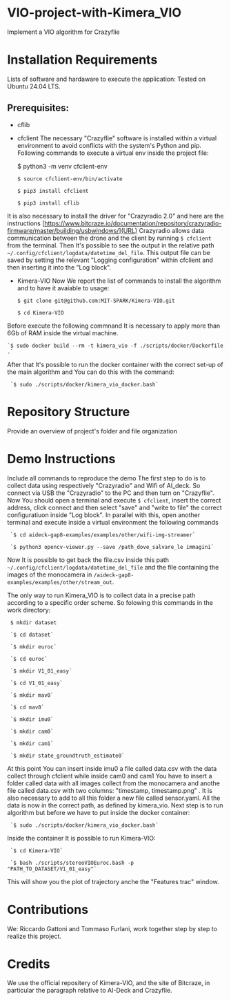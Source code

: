 # VIO-project-with-Kimera_VIO
Implement a VIO algorithm for Crazyflie

# Installation Requirements
Lists of software and hardaware to execute the application:
Tested on Ubuntu 24.04 LTS.
## Prerequisites:
* cflib
* cfclient
The necessary "Crazyflie" software is installed within a virtual environment to avoid conflicts with the system's Python and pip. Following commands to execute a virtual env inside the project file:

     $ python3 -m venv cfclient-env

     `$ source cfclient-env/bin/activate`
 
     `$ pip3 install cfclient`
 
     `$ pip3 install cflib`

It is also necessary to install the driver for "Crazyradio 2.0" and here are the instructions [https://www.bitcraze.io/documentation/repository/crazyradio-firmware/master/building/usbwindows/](URL)
Crazyradio allows data communication between the drone and the client by running `$ cfclient` from the terminal. Then It's possible to see the output in the relative path `~/.config/cfclient/logdata/datetime_del_file`. This output file can be saved by setting the relevant "Logging configuration" within cfclient and then inserting it into the "Log block". 

* Kimera-VIO
Now We report the list of commands to install the algorithm and to have it avaiable to usage:

    `$ git clone git@github.com:MIT-SPARK/Kimera-VIO.git`

    `$ cd Kimera-VIO`

Before execute the following commnand It is necessary to apply more than 6Gb of RAM inside the virtual machine.

    `$ sudo docker build --rm -t kimera_vio -f ./scripts/docker/Dockerfile .`

After that It's possible to run the docker container with the correct set-up of the main algorithm and You can do this with the command:

     `$ sudo ./scripts/docker/kimera_vio_docker.bash`


# Repository Structure
Provide an overview of project's folder and file organization

# Demo Instructions
Include all commands to reproduce the demo
The first step to do is to collect data using respectively "Crazyradio" and Wifi of AI_deck. So connect via USB the "Crazyradio" to the PC and then turn on "Crazyflie". Now You should open a terminal and execute `$ cfclient`, insert the correct address, click connect and then select "save" and "write to file" the correct configuratiuon inside "Log block". In parallel with this, open another terminal and execute inside a virtual environment the following commands

     `$ cd aideck-gap8-examples/examples/other/wifi-img-streamer`
     
     `$ python3 opencv-viewer.py --save /path_dove_salvare_le immagini`

Now It is possible to get back the file.csv inside this path `~/.config/cfclient/logdata/datetime_del_file` and the file containing the images of the monocamera in `/aideck-gap8-examples/examples/other/stream_out`. 

The only way to run Kimera_VIO is to collect data in a precise path according to a specific order scheme. So folowing this commands in the work directory:

     $ mkdir dataset
     
     `$ cd dataset`
     
     `$ mkdir euroc`
     
     `$ cd euroc`

     `$ mkdir V1_01_easy`

     `$ cd V1_01_easy`

     `$ mkdir mav0`

     `$ cd mav0`

     `$ mkdir imu0`

     `$ mkdir cam0`

     `$ mkdir cam1`

     `$ mkdir state_groundtruth_estimate0`

At this point You can insert inside imu0 a file called data.csv with the data collect through cfclient while inside cam0 and cam1 You have to insert a folder called data with all images collect from the monocamera and anothe file called data.csv with two columns: "timestamp, timestamp.png" . It is also necessary to add to all this folder a new file called sensor.yaml. All the data is now in the correct path, as defined by kimera_vio. Next step is to run algorithm but before we have to put inside the docker container:

     `$ sudo ./scripts/docker/kimera_vio_docker.bash`

Inside the container It is possible to run Kimera-VIO:

     `$ cd Kimera-VIO`
     
     `$ bash ./scripts/stereoVIOEuroc.bash -p "PATH_TO_DATASET/V1_01_easy"`

This will show you the plot of trajectory anche the "Features trac" window.

# Contributions
We: Riccardo Gattoni and Tommaso Furlani, work together step by step to realize this project.

# Credits
We use the official repositery of Kimera-VIO, and the site of Bitcraze, in particular the paragraph relative to AI-Deck and Crazyflie.

